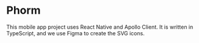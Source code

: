 # Phorm

This mobile app project uses React Native and Apollo Client. It is written in TypeScript, and we use Figma to create the SVG icons.
